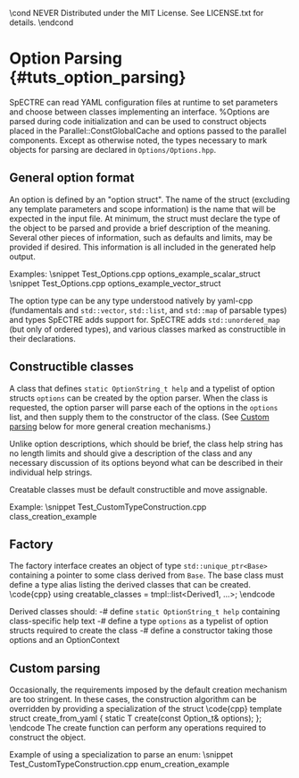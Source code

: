\cond NEVER
Distributed under the MIT License.
See LICENSE.txt for details.
\endcond
# Option Parsing {#tuts_option_parsing}

SpECTRE can read YAML configuration files at runtime to set parameters
and choose between classes implementing an interface.  %Options are
parsed during code initialization and can be used to construct objects
placed in the Parallel::ConstGlobalCache and options passed to the
parallel components.  Except as otherwise noted, the types necessary
to mark objects for parsing are declared in `Options/Options.hpp`.

## General option format

An option is defined by an "option struct".  The name of the struct
(excluding any template parameters and scope information) is the name
that will be expected in the input file.  At minimum, the struct must
declare the type of the object to be parsed and provide a brief
description of the meaning.  Several other pieces of information, such
as defaults and limits, may be provided if desired.  This information
is all included in the generated help output.

Examples:
\snippet Test_Options.cpp options_example_scalar_struct
\snippet Test_Options.cpp options_example_vector_struct

The option type can be any type understood natively by yaml-cpp
(fundamentals and `std::vector`, `std::list`, and `std::map` of
parsable types) and types SpECTRE adds support for.  SpECTRE adds
`std::unordered_map` (but only of ordered types), and various classes
marked as constructible in their declarations.

## Constructible classes

A class that defines `static OptionString_t help` and a typelist of
option structs `options` can be created by the option parser.  When
the class is requested, the option parser will parse each of the
options in the `options` list, and then supply them to the constructor
of the class.  (See [Custom parsing](#custom-parsing) below for more
general creation mechanisms.)

Unlike option descriptions, which should be brief, the class help
string has no length limits and should give a description of the class
and any necessary discussion of its options beyond what can be
described in their individual help strings.

Creatable classes must be default constructible and move assignable.

Example:
\snippet Test_CustomTypeConstruction.cpp class_creation_example

## Factory

The factory interface creates an object of type
`std::unique_ptr<Base>` containing a pointer to some class derived
from `Base`.  The base class must define a type alias listing the
derived classes that can be created.
\code{cpp}
 using creatable_classes = tmpl::list<Derived1, ...>;
\endcode

Derived classes should:
-# define `static OptionString_t help` containing class-specific help
   text
-# define a type `options` as a typelist of option structs required to
   create the class
-# define a constructor taking those options and an OptionContext

## <a name="custom-parsing"></a>Custom parsing

Occasionally, the requirements imposed by the default creation
mechanism are too stringent.  In these cases, the construction
algorithm can be overridden by providing a specialization of the
struct
\code{cpp}
template <typename T>
struct create_from_yaml {
  static T create(const Option_t& options);
};
\endcode
The create function can perform any operations required to construct
the object.

Example of using a specialization to parse an enum:
\snippet Test_CustomTypeConstruction.cpp enum_creation_example
